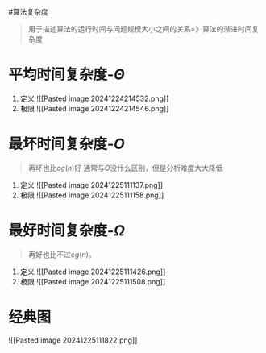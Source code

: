 #算法复杂度
> 用于描述算法的运行时间与问题规模大小之间的关系=》算法的渐进时间复杂度
# 平均时间复杂度-$\Theta$
1. 定义
   ![[Pasted image 20241224214532.png]]
2. 极限
	![[Pasted image 20241224214546.png]]
# 最坏时间复杂度-$O$
> 再坏也比$cg(n)$好
> 通常与$\Theta$没什么区别，但是分析难度大大降低
1. 定义
   ![[Pasted image 20241225111137.png]]
2. 极限
   ![[Pasted image 20241225111158.png]]
# 最好时间复杂度-$\Omega$
> 再好也比不过$cg(n)$。
1. 定义
   ![[Pasted image 20241225111426.png]]
2. 极限
   ![[Pasted image 20241225111508.png]]
# 经典图
![[Pasted image 20241225111822.png]]
